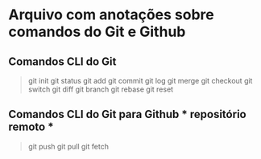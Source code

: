 # Arquivo com anotações sobre comandos do Git e Github
## Comandos CLI do Git

> git init
> git status
> git add
> git commit
> git log
> git merge
> git checkout
> git switch
> git diff
> git branch
> git rebase
> git reset

## Comandos CLI do Git para Github * repositório remoto *
> git push
> git pull
> git fetch